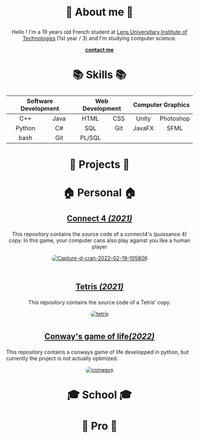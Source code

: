 # <p align="center">👦 About me 👦</p>

<p align="center"> Hello ! I'm a 19 years old French student at <a href="http://www.iut-lens.univ-artois.fr/">Lens Universitary Institute of Technologies</a> 
(1st year / 3) and I'm studying computer science.</p>

<p align="center"><a href="mailto:faconicolas@gmail.com"><b>contact me</b></a></p>

# <p align="center">📚 Skills 📚</p>

<table align="center">
    <thead>
        <tr>
            <th colspan="2">Software Development</th>
            <th colspan="2">Web Development</th>
            <th colspan="2">Computer Graphics</th>
        </tr>
    </thead>
    <tbody>
        <tr>
            <td align="center">C++</td>
            <td align="center">Java</td>
            <td align="center">HTML</td>
            <td align="center">CSS</td>
            <td align="center">Unity</td>
            <td align="center">Photoshop</td>
        </tr>
        <tr>
            <td align="center">Python</td>
            <td align="center">C#</td>
            <td align="center">SQL</td>
            <td align="center">Git</td>
            <td align="center">JavaFX</td>
            <td align="center">SFML</td>
        </tr>
        <tr>
            <td align="center">bash</td>
            <td align="center">Git</td>
            <td align="center">PL/SQL</td>
            <td align="center"></td>
            <td align="center"></td>
            <td align="center"></td>
        </tr>
    </tbody>
</table>

# <p align="center">📂 Projects 📂</p>
# <p align="center">🏠 Personal 🏠</p>
## <p align="center"><a href="https://github.com/FACON-Nicolas/Puissance4">Connect 4 <i>(2021)</i></a></p>

<p align="center">This repository contains the source code of a connect4's (puissance 4) copy. In this game, your computer cans also play against you like a human player</p>
<p align="center"><a href="https://ibb.co/4t1tTdT"><img style="border-radius: 10px;" src="https://i.ibb.co/7CkCW4W/Capture-d-cran-2022-02-19-105806.png" alt="Capture-d-cran-2022-02-19-105806" border="0"></a><br/><a target='_blank' href='https://fr.imgbb.com/'></a><br /></p>

#

## <p align="center"><a href="https://github.com/FACON-Nicolas/Tetris"> Tetris <i>(2021)</i></a></p>

<p align="center">This repository contains the source code of a Tetris' copy.</p>

<p align="center"><a href="https://ibb.co/44jx2Nk"><img src="https://i.ibb.co/c2NdwTq/tetris.png" alt="tetris" border="0" style="border-radius: 10px;"></a></p>

#

## <p align="center"><a href="https://github.com/FACON-Nicolas/conways-life-game"> Conway's game of life<i>(2022)</i></a></p>

This repository contains a conways game of life developped in python, but currently the project is not actually optimized.

<p align="center"><a href="https://ibb.co/RCnDLmW"><img src="https://i.ibb.co/qRGrbfw/conways.png" alt="conways" border="0" style="border-radius: 10px;"></a></p>

# <p align="center">🎓 School 🎓</p>
# <p align="center">💼 Pro 💼</p>